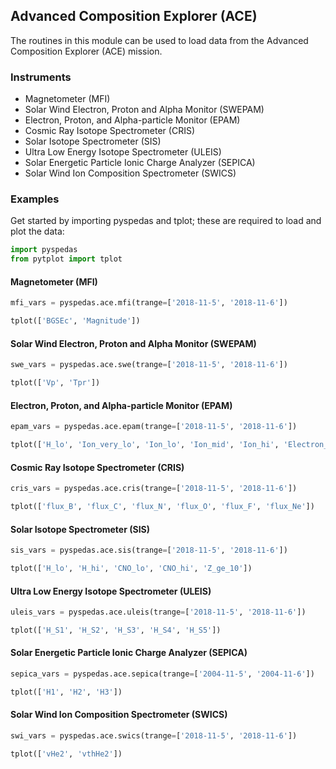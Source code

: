 
## Advanced Composition Explorer (ACE)
The routines in this module can be used to load data from the Advanced Composition Explorer (ACE) mission. 

### Instruments
- Magnetometer (MFI)
- Solar Wind Electron, Proton and Alpha Monitor (SWEPAM)
- Electron, Proton, and Alpha-particle Monitor (EPAM)
- Cosmic Ray Isotope Spectrometer (CRIS)
- Solar Isotope Spectrometer (SIS)
- Ultra Low Energy Isotope Spectrometer (ULEIS)
- Solar Energetic Particle Ionic Charge Analyzer (SEPICA)
- Solar Wind Ion Composition Spectrometer (SWICS)

### Examples
Get started by importing pyspedas and tplot; these are required to load and plot the data:

```python
import pyspedas
from pytplot import tplot
```

#### Magnetometer (MFI)

```python
mfi_vars = pyspedas.ace.mfi(trange=['2018-11-5', '2018-11-6'])

tplot(['BGSEc', 'Magnitude'])
```

#### Solar Wind Electron, Proton and Alpha Monitor (SWEPAM)

```python
swe_vars = pyspedas.ace.swe(trange=['2018-11-5', '2018-11-6'])

tplot(['Vp', 'Tpr'])
```

#### Electron, Proton, and Alpha-particle Monitor (EPAM)

```python
epam_vars = pyspedas.ace.epam(trange=['2018-11-5', '2018-11-6'])

tplot(['H_lo', 'Ion_very_lo', 'Ion_lo', 'Ion_mid', 'Ion_hi', 'Electron_lo', 'Electron_hi'])
```

#### Cosmic Ray Isotope Spectrometer (CRIS)

```python
cris_vars = pyspedas.ace.cris(trange=['2018-11-5', '2018-11-6'])

tplot(['flux_B', 'flux_C', 'flux_N', 'flux_O', 'flux_F', 'flux_Ne'])
```

#### Solar Isotope Spectrometer (SIS)

```python
sis_vars = pyspedas.ace.sis(trange=['2018-11-5', '2018-11-6'])

tplot(['H_lo', 'H_hi', 'CNO_lo', 'CNO_hi', 'Z_ge_10'])
```

#### Ultra Low Energy Isotope Spectrometer (ULEIS)

```python
uleis_vars = pyspedas.ace.uleis(trange=['2018-11-5', '2018-11-6'])

tplot(['H_S1', 'H_S2', 'H_S3', 'H_S4', 'H_S5'])
```

#### Solar Energetic Particle Ionic Charge Analyzer (SEPICA)

```python
sepica_vars = pyspedas.ace.sepica(trange=['2004-11-5', '2004-11-6'])

tplot(['H1', 'H2', 'H3'])
```

#### Solar Wind Ion Composition Spectrometer (SWICS)

```python
swi_vars = pyspedas.ace.swics(trange=['2018-11-5', '2018-11-6'])

tplot(['vHe2', 'vthHe2'])
```
